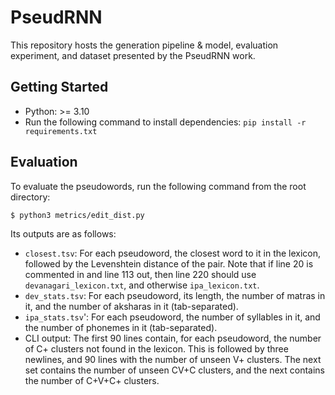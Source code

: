 # PseudRNN

This repository hosts the generation pipeline & model, evaluation experiment, and dataset presented by the PseudRNN work.

## Getting Started

- Python: >= 3.10
- Run the following command to install dependencies: `pip install -r requirements.txt`

## Evaluation
To evaluate the pseudowords, run the following command from the root directory:
```
$ python3 metrics/edit_dist.py
```

Its outputs are as follows:

* `closest.tsv`: For each pseudoword, the closest word to it in the lexicon, followed by the Levenshtein distance of the pair. Note that if line 20 is commented in and line 113 out, then line 220 should use `devanagari_lexicon.txt`, and otherwise `ipa_lexicon.txt`.
* `dev_stats.tsv`: For each pseudoword, its length, the number of matras in it, and the number of aksharas in it (tab-separated).
* `ipa_stats.tsv`': For each pseudoword, the number of syllables in it, and the number of phonemes in it (tab-separated).
* CLI output: The first 90 lines contain, for each pseudoword, the number of C+ clusters not found in the lexicon. This is followed by three newlines, and 90 lines with the number of unseen V+ clusters. The next set contains the number of unseen CV+C clusters, and the next contains the number of C+V+C+ clusters.